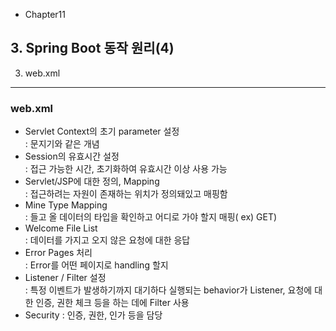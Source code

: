 -   Chapter11

## 3. Spring Boot 동작 원리(4)

3. web.xml

---

### web.xml

-   Servlet Context의 초기 parameter 설정  
    : 문지기와 같은 개념
-   Session의 유효시간 설정  
    : 접근 가능한 시간, 초기화하여 유효시간 이상 사용 가능
-   Servlet/JSP에 대한 정의, Mapping  
    : 접근하려는 자원이 존재하는 위치가 정의돼있고 매핑함
-   Mine Type Mapping  
    : 들고 올 데이터의 타입을 확인하고 어디로 가야 할지 매핑( ex) GET)
-   Welcome File List  
    : 데이터를 가지고 오지 않은 요청에 대한 응답
-   Error Pages 처리  
    : Error를 어떤 페이지로 handling 할지
-   Listener / Filter 설정  
    : 특정 이벤트가 발생하기까지 대기하다 실행되는 behavior가 Listener, 요청에 대한 인증, 권한 체크 등을 하는 데에 Filter 사용
-   Security
    : 인증, 권한, 인가 등을 담당
